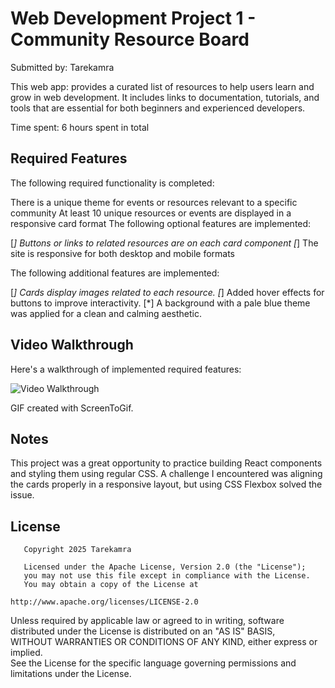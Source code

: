 # Web Development Project 1 - Community Resource Board
Submitted by: Tarekamra

This web app: provides a curated list of resources to help users learn and grow in web development. It includes links to documentation, tutorials, and tools that are essential for both beginners and experienced developers.

Time spent: 6 hours spent in total

## Required Features
The following required functionality is completed:

 There is a unique theme for events or resources relevant to a specific community
 At least 10 unique resources or events are displayed in a responsive card format
The following optional features are implemented:

 [*] Buttons or links to related resources are on each card component
 [*] The site is responsive for both desktop and mobile formats
 
The following additional features are implemented:

 [*] Cards display images related to each resource.
 [*] Added hover effects for buttons to improve interactivity.
 [*] A background with a pale blue theme was applied for a clean and calming aesthetic.
 
## Video Walkthrough
Here's a walkthrough of implemented required features:

<img src='' title='Video Walkthrough' width='' alt='Video Walkthrough' />

GIF created with ScreenToGif.

## Notes
This project was a great opportunity to practice building React components and styling them using regular CSS. A challenge I encountered was aligning the cards properly in a responsive layout, but using CSS Flexbox solved the issue.

## License
       Copyright 2025 Tarekamra  

       Licensed under the Apache License, Version 2.0 (the "License");  
       you may not use this file except in compliance with the License.  
       You may obtain a copy of the License at  

    http://www.apache.org/licenses/LICENSE-2.0  

Unless required by applicable law or agreed to in writing, software  
distributed under the License is distributed on an "AS IS" BASIS,  
WITHOUT WARRANTIES OR CONDITIONS OF ANY KIND, either express or implied.  
See the License for the specific language governing permissions and  
limitations under the License.  
